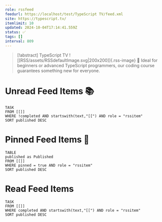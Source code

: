 ```yaml
---
role: rssfeed
feedurl: https://localhost/test/TypeScript TV/feed.xml
site: https://typescript.tv/
itemlimit: 10
updated: 2024-10-04T17:14:41.559Z
status: ✅
tags: []
interval: 809
---
```

> [!abstract] TypeScript TV
> ![[RSS/assets/RSSdefaultImage.svg|200x200]]{.rss-image}
> 🚀 Ideal for beginners or advanced TypeScript programmers, our coding course guarantees something new for everyone.

# Unread Feed Items 📚
~~~dataview
TASK
FROM [[]]
WHERE !completed AND startswith(text,"[[") AND role = "rssitem"
SORT published DESC
~~~

# Pinned Feed Items 📍
~~~dataview
TABLE
published as Published
FROM [[]]
WHERE pinned = true AND role = "rssitem"
SORT published DESC
~~~

# Read Feed Items
~~~dataview
TASK
FROM [[]]
WHERE completed AND startswith(text,"[[") AND role = "rssitem"
SORT published DESC
~~~